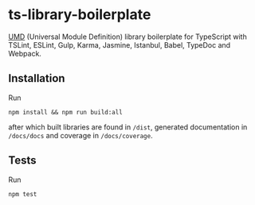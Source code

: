 # ts-library-boilerplate
[UMD](https://github.com/umdjs/umd) (Universal Module Definition) library boilerplate for TypeScript with TSLint, ESLint, Gulp, Karma, Jasmine, Istanbul, Babel, TypeDoc and Webpack.

## Installation

Run

    npm install && npm run build:all
    
after which built libraries are found in `/dist`, generated documentation in `/docs/docs` and coverage in `/docs/coverage`. 
    
    
## Tests

Run

    npm test
